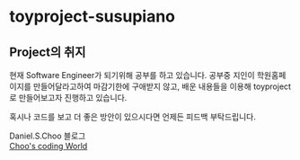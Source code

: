 # toyproject-susupiano
## Project의 취지
현재 Software Engineer가 되기위해 공부를 하고 있습니다.
공부중 지인이 학원홈페이지를 만들어달라고하여
마감기한에 구애받지 않고, 배운 내용들을 이용해
toyproject로 만들어보고자 진행하고 있습니다. <br>

혹시나 코드를 보고 더 좋은 방안이 있으시다면
언제든 피드백 부탁드립니다. <br>

Daniel.S.Choo 블로그 <br>
[Choo's coding World](https://sungyeop.kr/)
